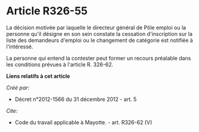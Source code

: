 # Article R326-55

La décision motivée par laquelle le directeur général de Pôle emploi ou la personne qu'il désigne en son sein constate la
cessation d'inscription sur la liste des demandeurs d'emploi ou le changement de catégorie est notifiée à l'intéressé. 

La personne qui entend la contester peut former un recours préalable dans les conditions prévues à l'article R. 326-62.

**Liens relatifs à cet article**

_Créé par_:

  - Décret n°2012-1566 du 31 décembre 2012 - art. 5

_Cite_:

  - Code du travail applicable à Mayotte. - art. R326-62 (V)
